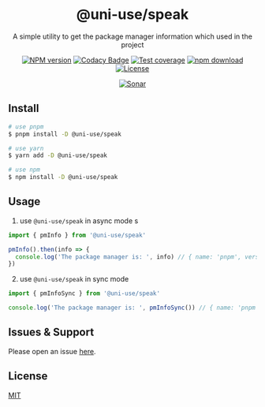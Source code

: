 <div style="text-align: center;" align="center">

# @uni-use/speak

A simple utility to get the package manager information which used in the project

[![NPM version][npm-image]][npm-url]
[![Codacy Badge][codacy-image]][codacy-url]
[![Test coverage][codecov-image]][codecov-url]
[![npm download][download-image]][download-url]
[![License][license-image]][license-url]

[![Sonar][sonar-image]][sonar-url]

</div>

## Install

```bash
# use pnpm
$ pnpm install -D @uni-use/speak

# use yarn
$ yarn add -D @uni-use/speak

# use npm
$ npm install -D @uni-use/speak
```

## Usage

1. use `@uni-use/speak` in async mode
   s

```js
import { pmInfo } from '@uni-use/speak'

pmInfo().then(info => {
  console.log('The package manager is: ', info) // { name: 'pnpm', version: '7.26.1' } | null
})
```

2. use `@uni-use/speak` in sync mode

```js
import { pmInfoSync } from '@uni-use/speak'

console.log('The package manager is: ', pmInfoSync()) // { name: 'pnpm', version: '7.26.1' } | null
```

## Issues & Support

Please open an issue [here](https://github.com/saqqdy/uni-use/issues).

## License

[MIT](LICENSE)

[npm-image]: https://img.shields.io/npm/v/@uni-use/speak.svg?style=flat-square
[npm-url]: https://npmjs.org/package/@uni-use/speak
[codacy-image]: https://app.codacy.com/project/badge/Grade/f70d4880e4ad4f40aa970eb9ee9d0696
[codacy-url]: https://www.codacy.com/gh/saqqdy/@uni-use/speak/dashboard?utm_source=github.com&utm_medium=referral&utm_content=saqqdy/@uni-use/speak&utm_campaign=Badge_Grade
[codecov-image]: https://img.shields.io/codecov/c/github/saqqdy/@uni-use/speak.svg?style=flat-square
[codecov-url]: https://codecov.io/github/saqqdy/@uni-use/speak?branch=master
[download-image]: https://img.shields.io/npm/dm/@uni-use/speak.svg?style=flat-square
[download-url]: https://npmjs.org/package/@uni-use/speak
[license-image]: https://img.shields.io/badge/License-MIT-blue.svg
[license-url]: LICENSE
[sonar-image]: https://sonarcloud.io/api/project_badges/quality_gate?project=saqqdy_uni-use
[sonar-url]: https://sonarcloud.io/dashboard?id=saqqdy_uni-use
